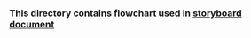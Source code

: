 ### This directory contains flowchart used in [storyboard document](https://github.com/deveducode/Calorimetry-using-Bomb-Calorimeter-EdusimVirtual-RECK-/commit/861e4e3ae1baba89f7c18447a0deea466eec7e7e)
